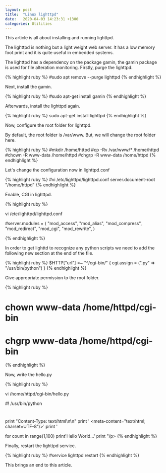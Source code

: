 ```yaml
---
layout: post
title:  "Linux lighttpd"
date:   2020-04-03 14:23:31 +1300
categories: Utilities
---
```


This article is all about installing and running lighttpd.

The lighttpd is nothing but a light weight web server.
It has a low memory foot print and it is quite useful in embedded systems.

The lighttpd has a dependency on the package gamin, the gamin package is used for file alteration monitoring.
Firstly, purge the lighttpd.

{% highlight ruby %}
#sudo apt remove --purge lighttpd
{% endhighlight %}

Next, install the gamin.

{% highlight ruby %}
#sudo apt-get install gamin
{% endhighlight %}

Afterwards, install the lighttpd again.

{% highlight ruby %}
sudo apt-get install lighttpd
{% endhighlight %}

Now, configure the root folder for lighttpd.

By default, the root folder is /var/www.
But, we will change the root folder here.

{% highlight ruby %}
#mkdir /home/httpd
#cp -Rv /var/www/* /home/httpd
#chown -R www-data /home/httpd
#chgrp -R www-data /home/httpd
{% endhighlight %}

Let's change the configuration now in lighttpd.conf

{% highlight ruby %}
#vi /etc/lighttpd/lighttpd.conf
server.document-root  "/home/httpd"
{% endhighlight %}

Enable, CGI in lighttpd.

{% highlight ruby %}

vi /etc/lighttpd/lighttpd.conf

#server.modules = (
    "mod_access",
    "mod_alias",
    "mod_compress",
    "mod_redirect",
    "mod_cgi",
    "mod_rewrite",
)

{% endhighlight %}

In order to get lighttd to recognize any python scripts we need to add
the following new section at the end of the file.

{% highlight ruby %}
$HTTP["url"] =~ "^/cgi-bin/" {
  cgi.assign = (".py" => "/usr/bin/python")
}
{% endhighlight %}

Give appropriate permission to the root folder.

{% highlight ruby %}
# chown www-data /home/httpd/cgi-bin
# chgrp www-data /home/httpd/cgi-bin
{% endhighlight %}

Now, write the hello.py

{% highlight ruby %}

vi /home/httpd/cgi-bin/hello.py

#! /usr/bin/python
#
print "Content-Type: text/html\n\n"
print '<html> <head> <meta-content="text/html; charset=UTF-8"/>'
print '<title> Raspberry  Pi </title> 
<p> 
for count in range(1,100)
print'Hello&nbspWorld...'
print "/p> <body> </html>
{% endhighlight %}

Finally, restart the lighttpd service.

{% highlight ruby %}
#service lighttpd restart
{% endhighlight %}

This brings an end to this article.